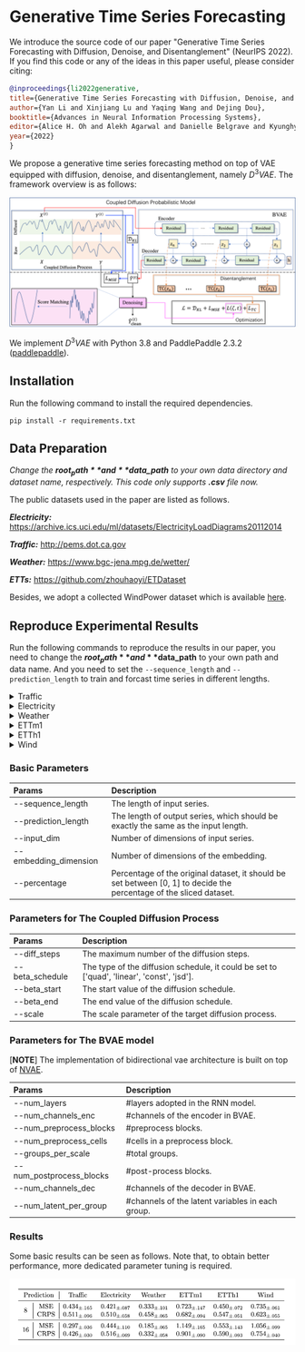 # Generative Time Series Forecasting

We introduce the source code of our paper "Generative Time Series Forecasting with Diffusion, Denoise, and Disentanglement" (NeurIPS 2022).
If you find this code or any of the ideas in this paper useful, please consider citing:

```bibtex
@inproceedings{li2022generative,
title={Generative Time Series Forecasting with Diffusion, Denoise, and Disentanglement},
author={Yan Li and Xinjiang Lu and Yaqing Wang and Dejing Dou},
booktitle={Advances in Neural Information Processing Systems},
editor={Alice H. Oh and Alekh Agarwal and Danielle Belgrave and Kyunghyun Cho},
year={2022}
}
```

We propose a generative time series forecasting method on top of 
VAE equipped with diffusion, denoise, and disentanglement, namely ${D^3}VAE$. 
The framework overview is as follows: 

![Model](fig/framework.png)


We implement ${D^3}VAE$ with Python 3.8 and PaddlePaddle 2.3.2 
([paddlepaddle](https://www.paddlepaddle.org.cn/en)). 


## Installation


Run the following command to install the required dependencies.
   
```
pip install -r requirements.txt
```

## Data Preparation

   *Change the **$root_path** and **$data_path** to your own data directory and dataset name, respectively. 
   This code only supports **.csv** file now.*

The public datasets used in the paper are listed as follows.

***Electricity:*** 
https://archive.ics.uci.edu/ml/datasets/ElectricityLoadDiagrams20112014

***Traffic:*** 
http://pems.dot.ca.gov

***Weather:*** 
https://www.bgc-jena.mpg.de/wetter/

***ETTs:*** 
https://github.com/zhouhaoyi/ETDataset

Besides, we adopt a collected WindPower dataset which is available 
[here](https://github.com/PaddlePaddle/PaddleSpatial/tree/main/paddlespatial/datasets/WindPower).


## Reproduce Experimental Results

Run the following commands to reproduce the results in our paper, 
you need to change the **$root_path** and **$data_path** to your own path and data name.
And you need to set the `--sequence_length` and `--prediction_length` to train and forcast time series in different lengths.

<details>
<summary>Traffic</summary>

```
python main.py    --root_path $root_path --data_path $data_path \
                  --input_dim 862 --percentage 0.05 --diff_steps 1000 \
                  --beta_end 0.1
```

</details>

<details>
<summary>Electricity</summary>

```
python main.py       --root_path $root_path --data_path $data_path \
                     --input_dim 321 --percentage 0.03 --diff_steps 1000 \
                     --beta_end 0.1
```

</details>

<details>
<summary>Weather</summary>

```
python main.py       --root_path $root_path --data_path $data_path \
                     --input_dim 21 --percentage 0.02 --diff_steps 1000 \
                     --beta_end 0.1
```

</details>

<details>
<summary>ETTm1</summary>

```
python main.py       --root_path $root_path --data_path $data_path \
                     --input_dim 7 --percentage 0.01 --diff_steps 1000 \
                     --beta_end 0.1
```

</details>

<details>
<summary>ETTh1</summary>

```
python main.py       --root_path $root_path --data_path $data_path \
                     --input_dim 7 --percentage 0.05 --diff_steps 1000 \
                     --beta_end 0.1
```

</details>

<details>
<summary>Wind</summary>

```
python main.py       --root_path $root_path --data_path $data_path \
                     --input_dim 7 --percentage 0.02 --diff_steps 1000 \
                     --beta_end 0.1
```

</details>


### Basic Parameters

| Params                   | Description                                                                                                               |
|:-------------------------|:--------------------------------------------------------------------------------------------------------------------------|
| --sequence_length        | The length of input series.                                                                                               |
| --prediction_length      | The length of output series, which should be exactly the same as the input length.                                        |
| --input_dim              | Number of dimensions of input series.                                                                                     |
| --embedding_dimension    | Number of dimensions of the embedding.                                                                                    |
| --percentage             | Percentage of the original dataset, it should be set between [0, 1] to decide the <br/> percentage of the sliced dataset. |


### Parameters for The Coupled Diffusion Process

| Params          | Description                                                                                |
|:----------------|:-------------------------------------------------------------------------------------------|
| --diff_steps    | The maximum number of the diffusion steps.                                                 |
| --beta_schedule | The type of the diffusion schedule, it could be set to ['quad', 'linear', 'const', 'jsd']. |
| --beta_start    | The start value of the diffusion schedule.                                                 |
| --beta_end      | The end value of the diffusion schedule.                                                   |
| --scale         | The scale parameter of the target diffusion process.                                       |

### Parameters for The BVAE model 

[**NOTE**] 
The implementation of bidirectional vae architecture is built on top of [NVAE](https://github.com/NVlabs/NVAE).

| Params                   | Description                                       |
|:-------------------------|:--------------------------------------------------|
| --num_layers             | \#layers adopted in the RNN model.                |
| --num_channels_enc       | \#channels of the encoder in BVAE.                |
| --num_preprocess_blocks  | \#preprocess blocks.                              |
| --num_preprocess_cells   | \#cells in a preprocess block.                    |
| --groups_per_scale       | \#total groups.                                   |
| --num_postprocess_blocks | \#post-process blocks.                            |
| --num_channels_dec       | \#channels of the decoder in BVAE.                |
| --num_latent_per_group   | \#channels of the latent variables in each group. |


### Results

Some basic results can be seen as follows. 
Note that, to obtain better performance, more dedicated parameter tuning is required. 

![res](fig/res.png)





